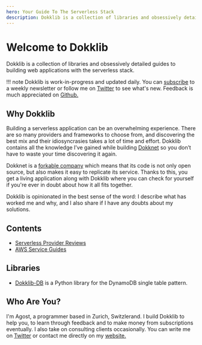 ```yaml
---
hero: Your Guide To The Serverless Stack
description: Dokklib is a collection of libraries and obsessively detailed guides to building web applications with the serverless stack. 
---
```


# Welcome to Dokklib

Dokklib is a collection of libraries and obsessively detailed guides to building web applications with the serverless stack. 

!!! note
    Dokklib is work-in-progress and updated daily. You can [subscribe](https://dokklib.substack.com/subscribe) to a weekly newsletter or follow me on [Twitter](https://twitter.com/agostbiro) to see what's new. Feedback is much appreciated on [Github.](https://github.com/dokklib/dokklib)

## Why Dokklib

Building a serverless application can be an overwhelming experience. There are so many providers and frameworks to choose from, and discovering the best mix and their idiosyncrasies takes a lot of time and effort. Dokklib contains all the knowledge I’ve gained while building [Dokknet](https://dokknet.com) so you don’t have to waste your time discovering it again.

Dokknet is a [forkable company](https://blog.agostbiro.com/2020/01/a-forkable-company/) which means that its code is not only open source, but also makes it easy to replicate its service. Thanks to this, you get a living application along with Dokklib where you can check for yourself if you're ever in doubt about how it all fits together.

Dokklib is opinionated in the best sense of the word: I describe what has worked me and why, and I also share if I have any doubts about my solutions.

## Contents

- [Serverless Provider Reviews](/providers/)
- [AWS Service Guides](/guides/aws/)

## Libraries

- [Dokklib-DB](/libs/db/) is a Python library for the DynamoDB single table pattern.


## Who Are You?

I'm Agost, a programmer based in Zurich, Switzlerand. 
I build Dokklib to help you, to learn through feedback and to make money from subscriptions eventually. 
I also take on consulting clients occasionally. 
You can write me on [Twitter](https://twitter.com/agostbiro) or contact me directly on my [website.](https://www.agostbiro.com/#contact)

